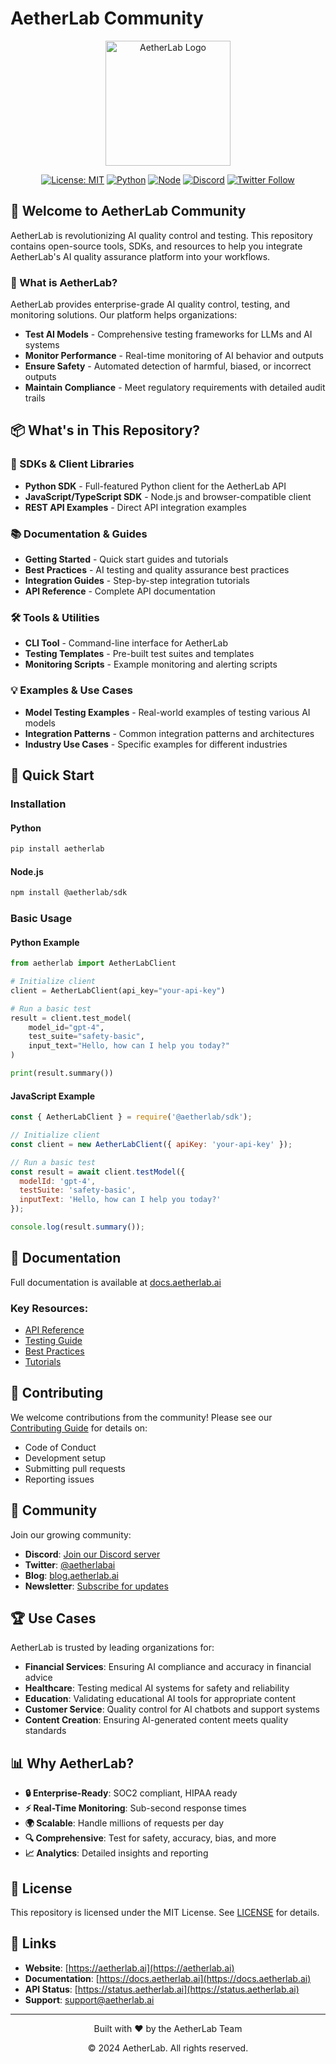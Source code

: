 # AetherLab Community

<div align="center">
  <img src="https://aetherlab.ai/logo.png" alt="AetherLab Logo" width="200"/>
  
  [![License: MIT](https://img.shields.io/badge/License-MIT-yellow.svg)](https://opensource.org/licenses/MIT)
  [![Python](https://img.shields.io/badge/python-3.8+-blue.svg)](https://www.python.org/downloads/)
  [![Node](https://img.shields.io/badge/node-16+-green.svg)](https://nodejs.org/)
  [![Discord](https://img.shields.io/discord/YOUR_DISCORD_ID?logo=discord)](https://discord.gg/YOUR_INVITE)
  [![Twitter Follow](https://img.shields.io/twitter/follow/aetherlabai?style=social)](https://twitter.com/aetherlabai)
</div>

## 🚀 Welcome to AetherLab Community

AetherLab is revolutionizing AI quality control and testing. This repository contains open-source tools, SDKs, and resources to help you integrate AetherLab's AI quality assurance platform into your workflows.

### 🎯 What is AetherLab?

AetherLab provides enterprise-grade AI quality control, testing, and monitoring solutions. Our platform helps organizations:

- **Test AI Models** - Comprehensive testing frameworks for LLMs and AI systems
- **Monitor Performance** - Real-time monitoring of AI behavior and outputs
- **Ensure Safety** - Automated detection of harmful, biased, or incorrect outputs
- **Maintain Compliance** - Meet regulatory requirements with detailed audit trails

## 📦 What's in This Repository?

### 🔧 SDKs & Client Libraries
- **Python SDK** - Full-featured Python client for the AetherLab API
- **JavaScript/TypeScript SDK** - Node.js and browser-compatible client
- **REST API Examples** - Direct API integration examples

### 📚 Documentation & Guides
- **Getting Started** - Quick start guides and tutorials
- **Best Practices** - AI testing and quality assurance best practices
- **Integration Guides** - Step-by-step integration tutorials
- **API Reference** - Complete API documentation

### 🛠️ Tools & Utilities
- **CLI Tool** - Command-line interface for AetherLab
- **Testing Templates** - Pre-built test suites and templates
- **Monitoring Scripts** - Example monitoring and alerting scripts

### 💡 Examples & Use Cases
- **Model Testing Examples** - Real-world examples of testing various AI models
- **Integration Patterns** - Common integration patterns and architectures
- **Industry Use Cases** - Specific examples for different industries

## 🚀 Quick Start

### Installation

#### Python
```bash
pip install aetherlab
```

#### Node.js
```bash
npm install @aetherlab/sdk
```

### Basic Usage

#### Python Example
```python
from aetherlab import AetherLabClient

# Initialize client
client = AetherLabClient(api_key="your-api-key")

# Run a basic test
result = client.test_model(
    model_id="gpt-4",
    test_suite="safety-basic",
    input_text="Hello, how can I help you today?"
)

print(result.summary())
```

#### JavaScript Example
```javascript
const { AetherLabClient } = require('@aetherlab/sdk');

// Initialize client
const client = new AetherLabClient({ apiKey: 'your-api-key' });

// Run a basic test
const result = await client.testModel({
  modelId: 'gpt-4',
  testSuite: 'safety-basic',
  inputText: 'Hello, how can I help you today?'
});

console.log(result.summary());
```

## 📖 Documentation

Full documentation is available at [docs.aetherlab.ai](https://docs.aetherlab.ai)

### Key Resources:
- [API Reference](https://docs.aetherlab.ai/api)
- [Testing Guide](https://docs.aetherlab.ai/testing)
- [Best Practices](https://docs.aetherlab.ai/best-practices)
- [Tutorials](https://docs.aetherlab.ai/tutorials)

## 🤝 Contributing

We welcome contributions from the community! Please see our [Contributing Guide](CONTRIBUTING.md) for details on:
- Code of Conduct
- Development setup
- Submitting pull requests
- Reporting issues

## 🌟 Community

Join our growing community:

- **Discord**: [Join our Discord server](https://discord.gg/YOUR_INVITE)
- **Twitter**: [@aetherlabai](https://twitter.com/aetherlabai)
- **Blog**: [blog.aetherlab.ai](https://blog.aetherlab.ai)
- **Newsletter**: [Subscribe for updates](https://aetherlab.ai/newsletter)

## 🏆 Use Cases

AetherLab is trusted by leading organizations for:

- **Financial Services**: Ensuring AI compliance and accuracy in financial advice
- **Healthcare**: Testing medical AI systems for safety and reliability
- **Education**: Validating educational AI tools for appropriate content
- **Customer Service**: Quality control for AI chatbots and support systems
- **Content Creation**: Ensuring AI-generated content meets quality standards

## 📊 Why AetherLab?

- **🔒 Enterprise-Ready**: SOC2 compliant, HIPAA ready
- **⚡ Real-Time Monitoring**: Sub-second response times
- **🌍 Scalable**: Handle millions of requests per day
- **🔍 Comprehensive**: Test for safety, accuracy, bias, and more
- **📈 Analytics**: Detailed insights and reporting

## 📄 License

This repository is licensed under the MIT License. See [LICENSE](LICENSE) for details.

## 🔗 Links

- **Website**: [https://aetherlab.ai](https://aetherlab.ai)
- **Documentation**: [https://docs.aetherlab.ai](https://docs.aetherlab.ai)
- **API Status**: [https://status.aetherlab.ai](https://status.aetherlab.ai)
- **Support**: support@aetherlab.ai

---

<div align="center">
  <p>Built with ❤️ by the AetherLab Team</p>
  <p>© 2024 AetherLab. All rights reserved.</p>
</div> 